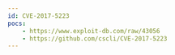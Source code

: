 ```yaml
---
id: CVE-2017-5223
pocs:
    - https://www.exploit-db.com/raw/43056
    - https://github.com/cscli/CVE-2017-5223
---
```

